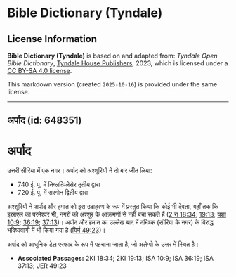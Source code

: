 # Bible Dictionary (Tyndale)

## License Information

**Bible Dictionary (Tyndale)** is based on and adapted from: _Tyndale Open Bible Dictionary_, [Tyndale House Publishers](https://tyndaleopenresources.com/), 2023, which is licensed under a [CC BY-SA 4.0 license](https://creativecommons.org/licenses/by-sa/4.0/legalcode.en).

This markdown version (created `2025-10-16`) is provided under the same license.



--------------------------------

## अर्पाद (id: 648351)

अर्पाद
======

उत्तरी सीरिया में एक नगर। अर्पाद को अश्शूरियों ने दो बार जीत लिया:

* 740 ई. पू. में तिग्लत्पिलेसेर तृतीय द्वारा
* 720 ई. पू. में सरगोन द्वितीय द्वारा

अश्शूरियों ने अर्पाद और हमात को इस उदाहरण के रूप में प्रस्तुत किया कि कोई भी देवता, यहाँ तक कि इस्राएल का परमेश्वर भी, नगरों को अश्शूर के आक्रमणों से नहीं बचा सकते हैं ([2 रा 18:34](https://ref.ly/2Kgs18:34); [19:13](https://ref.ly/2Kgs19:13); [यशा 10:9](https://ref.ly/Isa10:9); [36:19](https://ref.ly/Isa36:19); [37:13](https://ref.ly/Isa37:13))। अर्पाद और हमात का उल्लेख बाद में दमिश्क (सीरिया के नगर) के विरुद्ध भविष्यवाणी में भी किया गया है ([यिर्म 49:23](https://ref.ly/Jer49:23))।

अर्पाद को आधुनिक टेल एरफाद के रूप में पहचाना जाता है, जो अलेप्पो के उत्तर में स्थित है।

* **Associated Passages:** 2KI 18:34; 2KI 19:13; ISA 10:9; ISA 36:19; ISA 37:13; JER 49:23

